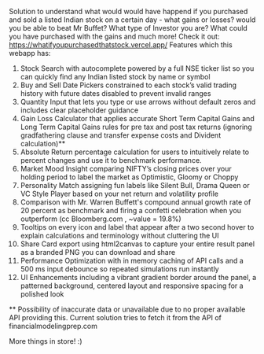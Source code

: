 Solution to understand what would would have happend if you purchased and sold a listed Indian stock on a certain day - what gains or losses? would you be able to beat Mr Buffet? What type of Investor you are? What could you have purchased with the gains and much more!
Check it out: https://whatifyoupurchasedthatstock.vercel.app/
Features which this webapp has:
1.	Stock Search with autocomplete powered by a full NSE ticker list so you can quickly find any Indian listed stock by name or symbol
2.	Buy and Sell Date Pickers constrained to each stock’s valid trading history with future dates disabled to prevent invalid ranges
3.	Quantity Input that lets you type or use arrows without default zeros and includes clear placeholder guidance
4.	Gain Loss Calculator that applies accurate Short Term Capital Gains and Long Term Capital Gains rules for pre tax and post tax returns (ignoring gradfathering clause and transfer expense costs and Divident calculation)**
5.	Absolute Return percentage calculation for users to intuitively relate to percent changes and use it to benchmark performance.
6.	Market Mood Insight comparing NIFTY’s closing prices over your holding period to label the market as Optimistic, Gloomy or Choppy
7.	Personality Match assigning fun labels like Silent Bull, Drama Queen or VC Style Player based on your net return and volatility profile
8.	Comparison with Mr. Warren Buffett's compound annual growth rate of 20 percent as benchmark and firing a confetti celebration when you outperform (cc Bloomberg.com , ~value = 19.8%)
9.	Tooltips on every icon and label that appear after a two second hover to explain calculations and terminology without cluttering the UI
10.	Share Card export using html2canvas to capture your entire result panel as a branded PNG you can download and share
11.	Performance Optimization with in memory caching of API calls and a 500 ms input debounce so repeated simulations run instantly
12.	UI Enhancements including a vibrant gradient border around the panel, a patterned background, centered layout and responsive spacing for a polished look
    
** Possibility of inaccurate data or unavailable due to no proper available API providing this. Current solution tries to fetch it from the API of financialmodelingprep.com

More things in store! :)

